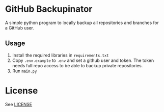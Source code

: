 # GitHub Backupinator

A simple python program to locally backup all repositories and branches for a
GitHub user.

## Usage

1) Install the required libraries in `requirements.txt`
2) Copy `.env.example` to `.env` and set a github user and token. The token
needs full repo access to be able to backup private repositories.
3) Run `main.py`

# License

See [LICENSE](LICENSE)
